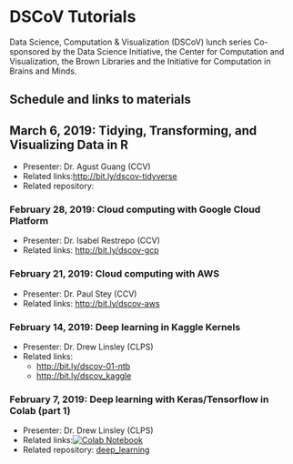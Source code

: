 # DSCoV Tutorials

Data Science, Computation & Visualization (DSCoV) lunch series
Co-sponsored by the Data Science Initiative, the Center for Computation and Visualization, the Brown Libraries and the Initiative for Computation in Brains and Minds.

## Schedule and links to materials

## March 6, 2019: Tidying, Transforming, and Visualizing Data in R

* Presenter: Dr. Agust Guang (CCV)
* Related links:http://bit.ly/dscov-tidyverse
* Related repository: 

### February 28, 2019: Cloud computing with Google Cloud Platform

* Presenter: Dr. Isabel Restrepo (CCV)
* Related links: http://bit.ly/dscov-gcp

### February 21, 2019: Cloud computing with AWS

* Presenter: Dr. Paul Stey (CCV)
* Related links: http://bit.ly/dscov-aws

### February 14, 2019:  Deep learning in Kaggle Kernels

* Presenter: Dr. Drew Linsley (CLPS)
* Related links:
  * http://bit.ly/dscov-01-ntb
  * http://bit.ly/dscov_kaggle

### February 7, 2019:  Deep learning with Keras/Tensorflow in Colab (part 1)

* Presenter: Dr. Drew Linsley (CLPS)
* Related links:<a href="https://colab.research.google.com/github/dscov-tutorials/deep_learning/blob/master/DNN_scrape_and_finetune.ipynb" target="_parent"><img src="https://colab.research.google.com/assets/colab-badge.svg" alt="Colab Notebook"/></a>
* Related repository: [deep_learning](https://github.com/dscov-tutorials/deep_learning)
